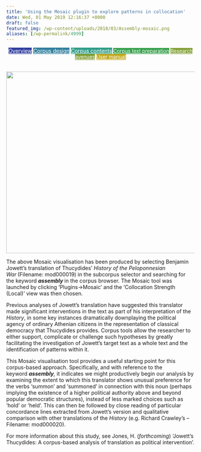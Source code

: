 ```yaml
---
title: 'Using the Mosaic plugin to explore patterns in collocation'
date: Wed, 01 May 2019 12:16:37 +0000
draft: false
featured_img: /wp-content/uploads/2018/03/Assembly-mosaic.png
aliases: [/wp-permalink/4999]
---
```


<div class="entry-post"><p style="text-align: center;"><a class="fasc-button fasc-size-medium fasc-type-flat fasc-rounded-medium" style="background-color: #333f9e; color: #ffffff;" href="http://genealogiesofknowledge.net/genealogies-knowledge-corpus/">Overview</a>&nbsp;<a class="fasc-button fasc-size-medium fasc-type-flat fasc-rounded-medium" style="background-color: #33809e; color: #ffffff;" href="http://genealogiesofknowledge.net/genealogies-knowledge-corpus/corpus-design/">Corpus design</a>&nbsp;<a class="fasc-button fasc-size-medium fasc-type-flat fasc-rounded-medium" style="background-color: #339e89; color: #ffffff;" href="http://genealogiesofknowledge.net/genealogies-knowledge-corpus/corpus-contents/">Corpus contents</a><span style="font-size: 0.95em;">&nbsp;<a class="fasc-button fasc-size-medium fasc-type-flat fasc-rounded-medium" style="background-color: #339e48; color: #ffffff;" href="http://genealogiesofknowledge.net/genealogies-knowledge-corpus/corpus-text-preparation/">Corpus text preparation</a>&nbsp;<a class="fasc-button fasc-size-medium fasc-type-flat fasc-rounded-medium" style="background-color: #809e33; color: #ffffff;" href="http://genealogiesofknowledge.net/research-avenues/">Research avenues</a>&nbsp;<a class="fasc-button fasc-size-medium fasc-type-flat fasc-rounded-medium" style="background-color: #c2a91d; color: #ffffff;" href="http://genealogiesofknowledge.net/software/manual/">User manual</a></span></p>
&nbsp;&nbsp;

<img class="alignnone size-full wp-image-3656" src="/wp-content/uploads/2018/03/Assembly-mosaic.png" sizes="(max-width: 880px) 100vw, 880px" srcset="/wp-content/uploads/2018/03/Assembly-mosaic.png 880w, /wp-content/uploads/2018/03/Assembly-mosaic-300x166.png 300w, /wp-content/uploads/2018/03/Assembly-mosaic-768x425.png 768w" alt="" width="880" height="487">

The above Mosaic visualisation has been produced by selecting Benjamin Jowett’s translation of&nbsp;Thucydides’ <em>History of the Peloponnesian War</em><strong>&nbsp;</strong>(Filename: mod000019)&nbsp;in the subcorpus selector and searching for the keyword <em><strong>assembly </strong></em>in the corpus browser. The Mosaic tool was launched by clicking ‘Plugins-&gt;Mosaic’ and the ‘Collocation Strength (Local)’ view was&nbsp;then chosen.

Previous analyses of Jowett’s translation have suggested&nbsp;this translator made significant interventions in the text as part of his interpretation of the <em>History</em>, in some key instances dramatically downplaying the political agency of ordinary Athenian citizens in the representation of classical democracy that Thucydides provides. Corpus tools allow the researcher to either support, complicate or challenge such hypotheses by greatly facilitating the investigation of Jowett’s target text as a whole text and the identification of patterns within it.

This Mosaic visualisation tool provides a useful starting point for this corpus-based approach. Specifically, and with reference to the keyword&nbsp;<em><strong>assembly</strong>,&nbsp;</em>it&nbsp;indicates we might productively begin our analysis by examining the extent to which this translator shows unusual preference for the verbs ‘summon’ and ‘summoned’ in connection with this noun&nbsp;(perhaps implying the existence of a higher political authority above and beyond popular democratic structures),&nbsp;instead of less marked choices such as ‘hold’ or ‘held’.&nbsp;This can then be followed by close reading of particular concordance lines extracted from Jowett’s version and qualitative comparison with other translations of the <em>History&nbsp;</em>(e.g. Richard Crawley’s – Filename: mod000020).

For more information about this study, see Jones, H. (<em>forthcoming</em>) ‘Jowett’s Thucydides: A corpus-based analysis of translation as political intervention’.</div>